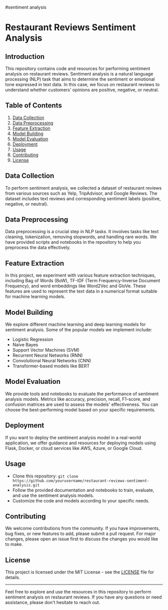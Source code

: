 #sentiment analysis 
# Restaurant Reviews Sentiment Analysis

## Introduction

This repository contains code and resources for performing sentiment analysis on restaurant reviews. Sentiment analysis is a natural language processing (NLP) task that aims to determine the sentiment or emotional tone expressed in text data. In this case, we focus on restaurant reviews to understand whether customers' opinions are positive, negative, or neutral.

## Table of Contents

1. [Data Collection](#data-collection)
2. [Data Preprocessing](#data-preprocessing)
3. [Feature Extraction](#feature-extraction)
4. [Model Building](#model-building)
5. [Model Evaluation](#model-evaluation)
6. [Deployment](#deployment)
7. [Usage](#usage)
8. [Contributing](#contributing)
9. [License](#license)

## Data Collection

To perform sentiment analysis, we collected a dataset of restaurant reviews from various sources such as Yelp, TripAdvisor, and Google Reviews. The dataset includes text reviews and corresponding sentiment labels (positive, negative, or neutral).

## Data Preprocessing

Data preprocessing is a crucial step in NLP tasks. It involves tasks like text cleaning, tokenization, removing stopwords, and handling rare words. We have provided scripts and notebooks in the repository to help you preprocess the data effectively.

## Feature Extraction

In this project, we experiment with various feature extraction techniques, including Bag of Words (BoW), TF-IDF (Term Frequency-Inverse Document Frequency), and word embeddings like Word2Vec and GloVe. These features are used to represent the text data in a numerical format suitable for machine learning models.

## Model Building

We explore different machine learning and deep learning models for sentiment analysis. Some of the popular models we implement include:

- Logistic Regression
- Naive Bayes
- Support Vector Machines (SVM)
- Recurrent Neural Networks (RNN)
- Convolutional Neural Networks (CNN)
- Transformer-based models like BERT

## Model Evaluation

We provide tools and notebooks to evaluate the performance of sentiment analysis models. Metrics like accuracy, precision, recall, F1-score, and confusion matrices are used to assess the models' effectiveness. You can choose the best-performing model based on your specific requirements.

## Deployment

If you want to deploy the sentiment analysis model in a real-world application, we offer guidance and resources for deploying models using Flask, Docker, or cloud services like AWS, Azure, or Google Cloud.

## Usage

- Clone this repository: `git clone https://github.com/yourusername/restaurant-reviews-sentiment-analysis.git`
- Follow the provided documentation and notebooks to train, evaluate, and use the sentiment analysis models.
- Customize the code and models according to your specific needs.

## Contributing

We welcome contributions from the community. If you have improvements, bug fixes, or new features to add, please submit a pull request. For major changes, please open an issue first to discuss the changes you would like to make.

## License

This project is licensed under the MIT License - see the [LICENSE](LICENSE) file for details.

---

Feel free to explore and use the resources in this repository to perform sentiment analysis on restaurant reviews. If you have any questions or need assistance, please don't hesitate to reach out.
